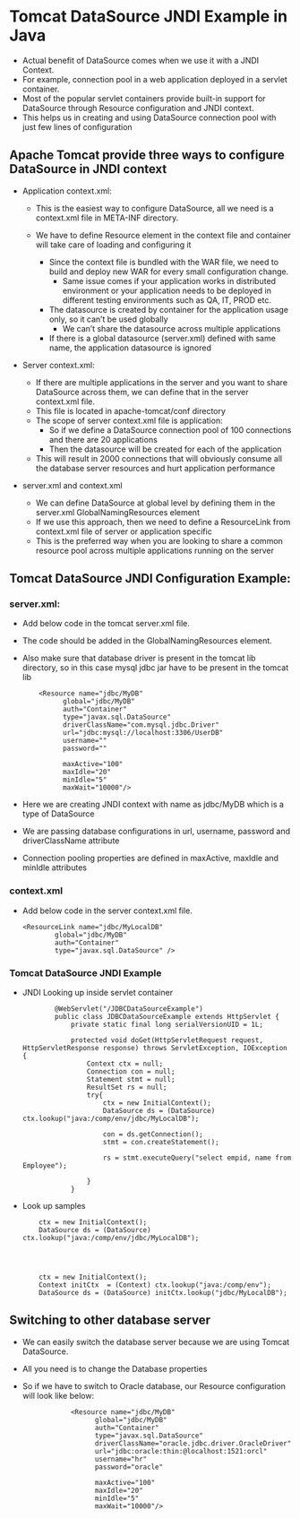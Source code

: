 #	Tomcat DataSource JNDI Example in Java


-	Actual benefit of DataSource comes when we use it with a JNDI Context.
- 	For example, connection pool in a web application deployed in a servlet container. 
-	Most of the popular servlet containers provide built-in support for DataSource through Resource configuration and JNDI context.
- 	This helps us in creating and using DataSource connection pool with just few lines of configuration


##	Apache Tomcat provide three ways to configure DataSource in JNDI context


-	Application context.xml:

	-	This is the easiest way to configure DataSource, all we need is a context.xml file in META-INF directory.
	-	We have to define Resource element in the context file and container will take care of loading and configuring it
	
		-	Since the context file is bundled with the WAR file, we need to build and deploy new WAR for every small configuration change. 
			-	Same issue comes if your application works in distributed environment or your application needs to be deployed in different testing environments such as QA, IT, PROD etc.
		-	The datasource is created by container for the application usage only, so it can’t be used globally
			-	We can’t share the datasource across multiple applications
		-	If there is a global datasource (server.xml) defined with same name, the application datasource is ignored


-	Server context.xml:	

	-	If there are multiple applications in the server and you want to share DataSource across them, we can define that in the server context.xml file. 
	-	This file is located in apache-tomcat/conf directory
	-	The scope of server context.xml file is application:
		-	So if we define a DataSource connection pool of 100 connections and there are 20 applications 
		-	Then the datasource will be created for each of the application
	-	This will result in 2000 connections that will obviously consume all the database server resources and hurt application performance
	
-	server.xml and context.xml

	-	We can define DataSource at global level by defining them in the server.xml GlobalNamingResources element
	-	If we use this approach, then we need to define a ResourceLink from context.xml file of server or application specific
	-	This is the preferred way when you are looking to share a common resource pool across multiple applications running on the server
	
##	Tomcat DataSource JNDI Configuration Example:

###	server.xml:

-	Add below code in the tomcat server.xml file.
- 	The code should be added in the GlobalNamingResources element.
- 	Also make sure that database driver is present in the tomcat lib directory, so in this case mysql jdbc jar have to be present in the tomcat lib


			
			<Resource name="jdbc/MyDB" 
				  global="jdbc/MyDB" 
				  auth="Container" 
				  type="javax.sql.DataSource" 
				  driverClassName="com.mysql.jdbc.Driver" 
				  url="jdbc:mysql://localhost:3306/UserDB" 
				  username="" 
				  password="" 
				  
				  maxActive="100" 
				  maxIdle="20" 
				  minIdle="5" 
				  maxWait="10000"/>

-	Here we are creating JNDI context with name as jdbc/MyDB which is a type of DataSource
- 	We are passing database configurations in url, username, password and driverClassName attribute
- 	Connection pooling properties are defined in maxActive, maxIdle and minIdle attributes

### context.xml

-	Add below code in the server context.xml file.

		<ResourceLink name="jdbc/MyLocalDB"
                global="jdbc/MyDB"
                auth="Container"
                type="javax.sql.DataSource" />


###	Tomcat DataSource JNDI Example

-	JNDI Looking up inside servlet container

				@WebServlet("/JDBCDataSourceExample")
				public class JDBCDataSourceExample extends HttpServlet {
					private static final long serialVersionUID = 1L;
					   
					protected void doGet(HttpServletRequest request, HttpServletResponse response) throws ServletException, IOException {
						Context ctx = null;
						Connection con = null;
						Statement stmt = null;
						ResultSet rs = null;
						try{
							ctx = new InitialContext();
							DataSource ds = (DataSource) ctx.lookup("java:/comp/env/jdbc/MyLocalDB");
							
							con = ds.getConnection();
							stmt = con.createStatement();
							
							rs = stmt.executeQuery("select empid, name from Employee");
							
						}
					}	
	
-	Look up samples
	
			ctx = new InitialContext();
			DataSource ds = (DataSource) ctx.lookup("java:/comp/env/jdbc/MyLocalDB");
			
			
			
			
			ctx = new InitialContext();
			Context initCtx  = (Context) ctx.lookup("java:/comp/env");
			DataSource ds = (DataSource) initCtx.lookup("jdbc/MyLocalDB");
			
			
## 	Switching to other database server

-	We can easily switch the database server because we are using Tomcat DataSource.			
-	All you need is to change the Database properties
-	So if we have to switch to Oracle database, our Resource configuration will look like below:

		
					<Resource name="jdbc/MyDB" 
						  global="jdbc/MyDB" 
						  auth="Container" 
						  type="javax.sql.DataSource" 
						  driverClassName="oracle.jdbc.driver.OracleDriver" 
						  url="jdbc:oracle:thin:@localhost:1521:orcl" 
						  username="hr" 
						  password="oracle" 
						  
						  maxActive="100" 
						  maxIdle="20" 
						  minIdle="5" 
						  maxWait="10000"/>


